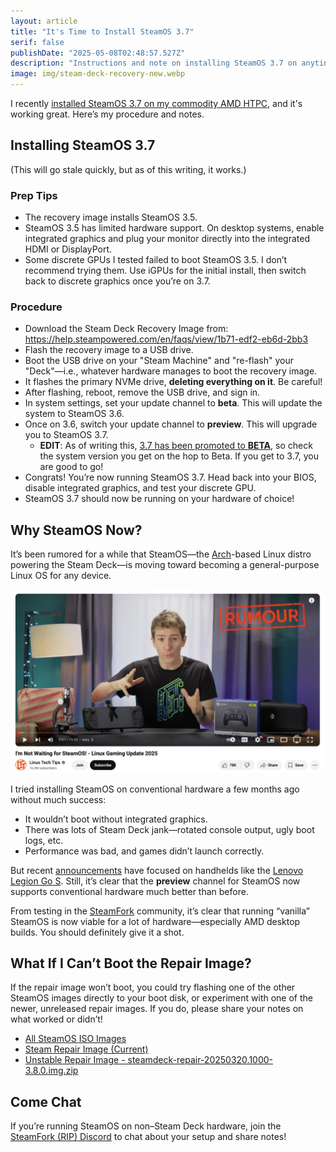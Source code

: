```yaml
---
layout: article
title: "It's Time to Install SteamOS 3.7"
serif: false
publishDate: "2025-05-08T02:48:57.527Z"
description: "Instructions and note on installing SteamOS 3.7 on anyting"
image: img/steam-deck-recovery-new.webp
---
```


I recently [installed SteamOS 3.7 on my commodity AMD HTPC](../you-can-just-build-a-steam-machine/), and it's working great.
Here’s my procedure and notes.

## Installing SteamOS 3.7

(This will go stale quickly, but as of this writing, it works.)

### Prep Tips

- The recovery image installs SteamOS 3.5.
- SteamOS 3.5 has limited hardware support. On desktop systems, enable integrated graphics and plug your monitor directly into the integrated HDMI or DisplayPort.
- Some discrete GPUs I tested failed to boot SteamOS 3.5. I don’t recommend trying them. Use iGPUs for the initial install, then switch back to discrete graphics once you’re on 3.7.

### Procedure

- Download the Steam Deck Recovery Image from: https://help.steampowered.com/en/faqs/view/1b71-edf2-eb6d-2bb3
- Flash the recovery image to a USB drive.
- Boot the USB drive on your "Steam Machine" and "re-flash" your "Deck"—i.e., whatever hardware manages to boot the recovery image.
- It flashes the primary NVMe drive, **deleting everything on it**. Be careful!
- After flashing, reboot, remove the USB drive, and sign in.
- In system settings, set your update channel to **beta**. This will update the system to SteamOS 3.6.
- Once on 3.6, switch your update channel to **preview**. This will upgrade you to SteamOS 3.7.
  - **EDIT**: As of writing this, [3.7 has been promoted to **BETA**](https://store.steampowered.com/news/app/1675200/view/529845510803031952), so check the system version you get on the hop to Beta. If you get to 3.7, you are good to go!
- Congrats! You’re now running SteamOS 3.7. Head back into your BIOS, disable integrated graphics, and test your discrete GPU.
- SteamOS 3.7 should now be running on your hardware of choice!

## Why SteamOS Now?

It’s been rumored for a while that SteamOS—the [Arch](https://archlinux.org)-based Linux distro powering the Steam Deck—is moving toward becoming a general-purpose Linux OS for any device.

![](./img/linus.webp)

I tried installing SteamOS on conventional hardware a few months ago without much success:

- It wouldn’t boot without integrated graphics.
- There was lots of Steam Deck jank—rotated console output, ugly boot logs, etc.
- Performance was bad, and games didn’t launch correctly.

But recent [announcements](https://www.gamingonlinux.com/2025/05/steamos-3-7-5-preview-improves-lenovo-legion-go-s-support-and-brings-more-bug-fixes/) have focused on handhelds like the [Lenovo Legion Go S](https://www.bestbuy.com/site/lenovo-legion-go-s-8-120hz-gaming-handheld-amd-ryzen-z1-extreme-steamos-32gb-with-1tb-ssd-nebula/6619188.p?skuId=6619188). Still, it’s clear that the **preview** channel for SteamOS now supports conventional hardware much better than before.

From testing in the [SteamFork](https://github.com/SteamFork) community, it’s clear that running “vanilla” SteamOS is now viable for a lot of hardware—especially AMD desktop builds.
You should definitely give it a shot.

## What If I Can’t Boot the Repair Image?

If the repair image won’t boot, you could try flashing one of the other SteamOS images directly to your boot disk, or experiment with one of the newer, unreleased repair images.
If you do, please share your notes on what worked or didn’t!

- [All SteamOS ISO Images](https://steamdeck-images.steamos.cloud/steamdeck/?C=M&O=D)
- [Steam Repair Image (Current)](https://help.steampowered.com/en/faqs/view/1b71-edf2-eb6d-2bb3)
- [Unstable Repair Image - steamdeck-repair-20250320.1000-3.8.0.img.zip](https://steamdeck-images.steamos.cloud/steamdeck/20250320.1000/?C=M&O=D)

## Come Chat

If you’re running SteamOS on non–Steam Deck hardware, join the [SteamFork (RIP) Discord](https://discord.gg/5KmBn5ttCa) to chat about your setup and share notes!
